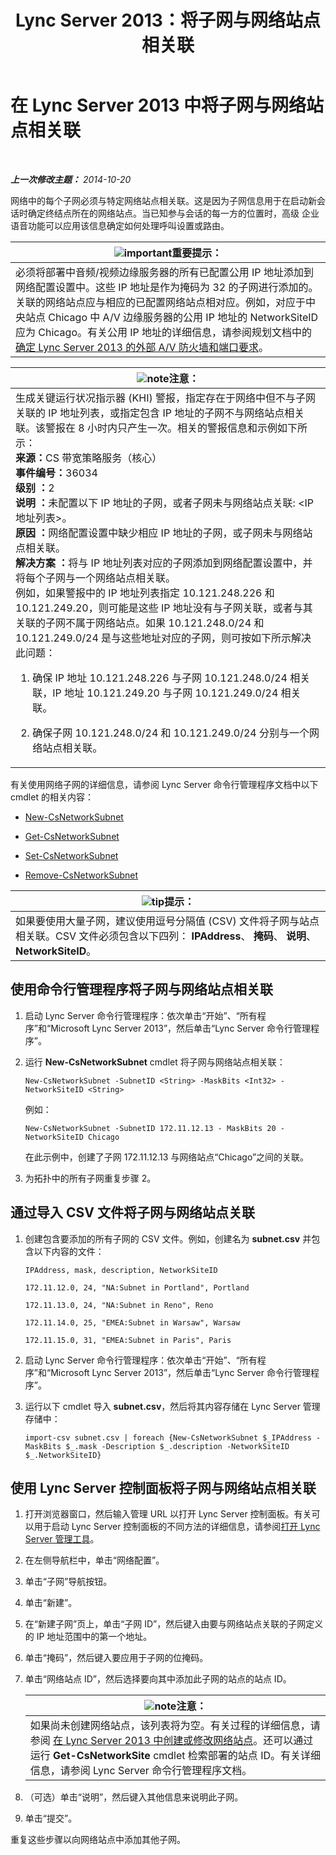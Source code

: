 ﻿---
title: Lync Server 2013：将子网与网络站点相关联
TOCTitle: 将子网与网络站点相关联
ms:assetid: aa69e3ac-542a-4ba1-9582-2e6bee29f633
ms:mtpsurl: https://technet.microsoft.com/zh-cn/library/Gg412804(v=OCS.15)
ms:contentKeyID: 49313882
ms.date: 05/19/2016
mtps_version: v=OCS.15
ms.translationtype: HT
---

# 在 Lync Server 2013 中将子网与网络站点相关联

 

_**上一次修改主题：** 2014-10-20_

网络中的每个子网必须与特定网络站点相关联。这是因为子网信息用于在启动新会话时确定终结点所在的网络站点。当已知参与会话的每一方的位置时，高级 企业语音功能可以应用该信息确定如何处理呼叫设置或路由。

<table>
<thead>
<tr class="header">
<th><img src="images/Gg398794.important(OCS.15).gif" title="important" alt="important" />重要提示：</th>
</tr>
</thead>
<tbody>
<tr class="odd">
<td>必须将部署中音频/视频边缘服务器的所有已配置公用 IP 地址添加到网络配置设置中。这些 IP 地址是作为掩码为 32 的子网进行添加的。关联的网络站点应与相应的已配置网络站点相对应。例如，对应于中央站点 Chicago 中 A/V 边缘服务器的公用 IP 地址的 NetworkSiteID 应为 Chicago。有关公用 IP 地址的详细信息，请参阅规划文档中的 <a href="lync-server-2013-determine-external-a-v-firewall-and-port-requirements.md">确定 Lync Server 2013 的外部 A/V 防火墙和端口要求</a>。</td>
</tr>
</tbody>
</table>


<table>
<colgroup>
<col style="width: 100%" />
</colgroup>
<thead>
<tr class="header">
<th><img src="images/Dn783119.note(OCS.15).gif" title="note" alt="note" />注意：</th>
</tr>
</thead>
<tbody>
<tr class="odd">
<td>生成关键运行状况指示器 (KHI) 警报，指定存在于网络中但不与子网关联的 IP 地址列表，或指定包含 IP 地址的子网不与网络站点相关联。该警报在 8 小时内只产生一次。相关的警报信息和示例如下所示：<br />
<strong>来源：</strong>CS 带宽策略服务（核心）<br />
<strong>事件编号：</strong>36034<br />
<strong>级别 ：</strong>2<br />
<strong>说明 ：</strong>未配置以下 IP 地址的子网，或者子网未与网络站点关联: &lt;IP 地址列表&gt;。<br />
<strong>原因 ：</strong>网络配置设置中缺少相应 IP 地址的子网，或子网未与网络站点相关联。<br />
<strong>解决方案 ：</strong>将与 IP 地址列表对应的子网添加到网络配置设置中，并将每个子网与一个网络站点相关联。<br />
例如，如果警报中的 IP 地址列表指定 10.121.248.226 和 10.121.249.20，则可能是这些 IP 地址没有与子网关联，或者与其关联的子网不属于网络站点。如果 10.121.248.0/24 和 10.121.249.0/24 是与这些地址对应的子网，则可按如下所示解决此问题：
<ol>
<li><p>确保 IP 地址 10.121.248.226 与子网 10.121.248.0/24 相关联，IP 地址 10.121.249.20 与子网 10.121.249.0/24 相关联。</p></li>
<li><p>确保子网 10.121.248.0/24 和 10.121.249.0/24 分别与一个网络站点相关联。</p></li>
</ol></td>
</tr>
</tbody>
</table>


有关使用网络子网的详细信息，请参阅 Lync Server 命令行管理程序文档中以下 cmdlet 的相关内容：

  - [New-CsNetworkSubnet](https://docs.microsoft.com/en-us/powershell/module/skype/New-CsNetworkSubnet)

  - [Get-CsNetworkSubnet](get-csnetworksubnet.md)

  - [Set-CsNetworkSubnet](set-csnetworksubnet.md)

  - [Remove-CsNetworkSubnet](remove-csnetworksubnet.md)

<table>
<thead>
<tr class="header">
<th><img src="images/Gg398094.tip(OCS.15).gif" title="tip" alt="tip" />提示：</th>
</tr>
</thead>
<tbody>
<tr class="odd">
<td>如果要使用大量子网，建议使用逗号分隔值 (CSV) 文件将子网与站点相关联。CSV 文件必须包含以下四列： <strong>IPAddress</strong>、 <strong>掩码</strong>、 <strong>说明</strong>、 <strong>NetworkSiteID</strong>。</td>
</tr>
</tbody>
</table>


## 使用命令行管理程序将子网与网络站点相关联

1.  启动 Lync Server 命令行管理程序：依次单击“开始”、“所有程序”和“Microsoft Lync Server 2013”，然后单击“Lync Server 命令行管理程序”。

2.  运行 **New-CsNetworkSubnet** cmdlet 将子网与网络站点相关联：
    
        New-CsNetworkSubnet -SubnetID <String> -MaskBits <Int32> -NetworkSiteID <String>
    
    例如：
    
        New-CsNetworkSubnet -SubnetID 172.11.12.13 - MaskBits 20 -NetworkSiteID Chicago
    
    在此示例中，创建了子网 172.11.12.13 与网络站点“Chicago”之间的关联。

3.  为拓扑中的所有子网重复步骤 2。

## 通过导入 CSV 文件将子网与网络站点关联

1.  创建包含要添加的所有子网的 CSV 文件。例如，创建名为 **subnet.csv** 并包含以下内容的文件：
    
    `IPAddress, mask, description, NetworkSiteID`
    
    `172.11.12.0, 24, "NA:Subnet in Portland", Portland`
    
    `172.11.13.0, 24, "NA:Subnet in Reno", Reno`
    
    `172.11.14.0, 25, "EMEA:Subnet in Warsaw", Warsaw`
    
    `172.11.15.0, 31, "EMEA:Subnet in Paris", Paris`

2.  启动 Lync Server 命令行管理程序：依次单击“开始”、“所有程序”和“Microsoft Lync Server 2013”，然后单击“Lync Server 命令行管理程序”。

3.  运行以下 cmdlet 导入 **subnet.csv**，然后将其内容存储在 Lync Server 管理存储中：
    
        import-csv subnet.csv | foreach {New-CsNetworkSubnet $_IPAddress -MaskBits $_.mask -Description $_.description -NetworkSiteID $_.NetworkSiteID}

## 使用 Lync Server 控制面板将子网与网络站点相关联

1.  打开浏览器窗口，然后输入管理 URL 以打开 Lync Server 控制面板。有关可以用于启动 Lync Server 控制面板的不同方法的详细信息，请参阅[打开 Lync Server 管理工具](lync-server-2013-open-lync-server-administrative-tools.md)。

2.  在左侧导航栏中，单击“网络配置”。

3.  单击“子网”导航按钮。

4.  单击“新建”。

5.  在“新建子网”页上，单击“子网 ID”，然后键入由要与网络站点关联的子网定义的 IP 地址范围中的第一个地址。

6.  单击“掩码”，然后键入要应用于子网的位掩码。

7.  单击“网络站点 ID”，然后选择要向其中添加此子网的站点的站点 ID。
    
    <table>
    <thead>
    <tr class="header">
    <th><img src="images/Dn783119.note(OCS.15).gif" title="note" alt="note" />注意：</th>
    </tr>
    </thead>
    <tbody>
    <tr class="odd">
    <td>如果尚未创建网络站点，该列表将为空。有关过程的详细信息，请参阅 <a href="lync-server-2013-create-or-modify-a-network-site.md">在 Lync Server 2013 中创建或修改网络站点</a>。还可以通过运行 <strong>Get-CsNetworkSite</strong> cmdlet 检索部署的站点 ID。有关详细信息，请参阅 Lync Server 命令行管理程序文档。</td>
    </tr>
    </tbody>
    </table>


8.  （可选）单击“说明”，然后键入其他信息来说明此子网。

9.  单击“提交”。

重复这些步骤以向网络站点中添加其他子网。

